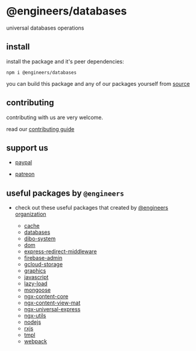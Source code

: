 # @engineers/databases

universal databases operations

## install

install the package and it's peer dependencies:

```
npm i @engineers/databases
```

you can build this package and any of our packages yourself from [source](https://github.com/eng-dibo/dibo/tree/main/packages)

## contributing

contributing with us are very welcome.

read our [contributing guide](https://github.com/eng-dibo/dibo/blob/main/CONTRIBUTING.md)

## support us

- [paypal](https://paypal.me/group99001)

- [patreon](https://www.patreon.com/GoogleDev)

## useful packages by `@engineers`

- check out these useful packages that created by [@engineers organization](https://www.npmjs.com/org/engineers)

  - [cache](https://github.com/eng-dibo/dibo/tree/main/packages/cache)
  - [databases](https://github.com/eng-dibo/dibo/tree/main/packages/databases)
  - [dibo-system](https://github.com/eng-dibo/dibo/tree/main/packages/dibo-system)
  - [dom](https://github.com/eng-dibo/dibo/tree/main/packages/dom)
  - [express-redirect-middleware](https://github.com/eng-dibo/dibo/tree/main/packages/express-redirect-middleware)
  - [firebase-admin](https://github.com/eng-dibo/dibo/tree/main/packages/firebase-admin)
  - [gcloud-storage](https://github.com/eng-dibo/dibo/tree/main/packages/gcloud-storage)
  - [graphics](https://github.com/eng-dibo/dibo/tree/main/packages/graphics)
  - [javascript](https://github.com/eng-dibo/dibo/tree/main/packages/javascript)
  - [lazy-load](https://github.com/eng-dibo/dibo/tree/main/packages/lazy-load)
  - [mongoose](https://github.com/eng-dibo/dibo/tree/main/packages/mongoose)
  - [ngx-content-core](https://github.com/eng-dibo/dibo/tree/main/packages/ngx-content-core)
  - [ngx-content-view-mat](https://github.com/eng-dibo/dibo/tree/main/packages/ngx-content-view-mat)
  - [ngx-universal-express](https://github.com/eng-dibo/dibo/tree/main/packages/ngx-universal-express)
  - [ngx-utils](https://github.com/eng-dibo/dibo/tree/main/packages/ngx-utils)
  - [nodejs](https://github.com/eng-dibo/dibo/tree/main/packages/nodejs)
  - [rxjs](https://github.com/eng-dibo/dibo/tree/main/packages/rxjs)
  - [tmpl](https://github.com/eng-dibo/dibo/tree/main/packages/tmpl)
  - [webpack](https://github.com/eng-dibo/dibo/tree/main/packages/webpack)
